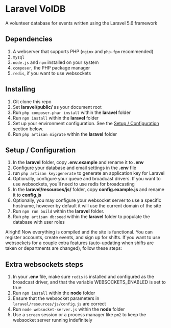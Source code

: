 # Laravel VolDB
A volunteer database for events written using the Laravel 5.6 framework


## Dependencies

1. A webserver that supports PHP (```nginx``` and ```php-fpm``` recommended)
2. ```mysql```
3. ```node.js``` and ```npm``` installed on your system
4. ```composer```, the PHP package manager
5. ```redis```, if you want to use websockets


## Installing

1. Git clone this repo
2. Set **laravel/public/** as your document root
3. Run ```php composer.phar install``` within the **laravel** folder
4. Run ```npm install``` within the **laravel** folder  
5. Set up your environment configuration. See the [Setup / Configuration](#configuration) section below. 
6. Run ```php artisan migrate``` within the **laravel** folder


## <a name="configuration"></a> Setup / Configuration

1. In the **laravel** folder, copy **.env.example** and rename it to **.env**
2. Configure your database and email settings in the **.env** file
3. run `php artisan key:generate` to generate an application key for Laravel
4. Optionally, configure your queue and broadcast drivers. If you want to use websockets, you'll need to use redis for broadcasting
5. In the **laravel/resources/js/** folder, copy **config.example.js** and rename it to **config.js**
6. Optionally, you may configure your websocket server to use a specific hostname, however by default it will use the current domain of the site
7. Run ```npm run build``` within the **laravel** folder.
8. Run ```php artisan db:seed``` within the **laravel** folder to populate the database with user roles


Alright! Now everything is compiled and the site is functional. You can register accounts, create events, and sign up for shifts.
If you want to use websockets for a couple extra features (auto-updating when shifts are taken or departments are changed), follow these steps:


## Extra websockets steps

1. In your **.env** file, make sure ```redis``` is installed and configured as the broadcast driver, and that the variable WEBSOCKETS_ENABLED is set to true
2. Run ```npm install``` within the **node** folder
3. Ensure that the websocket parameters in  ```laravel/resources/js/config.js``` are correct
4. Run ```node websocket-server.js``` within the **node** folder
5. Use a ```screen``` session or a process manager like ```pm2``` to keep the websocket server running indefinitely

  
